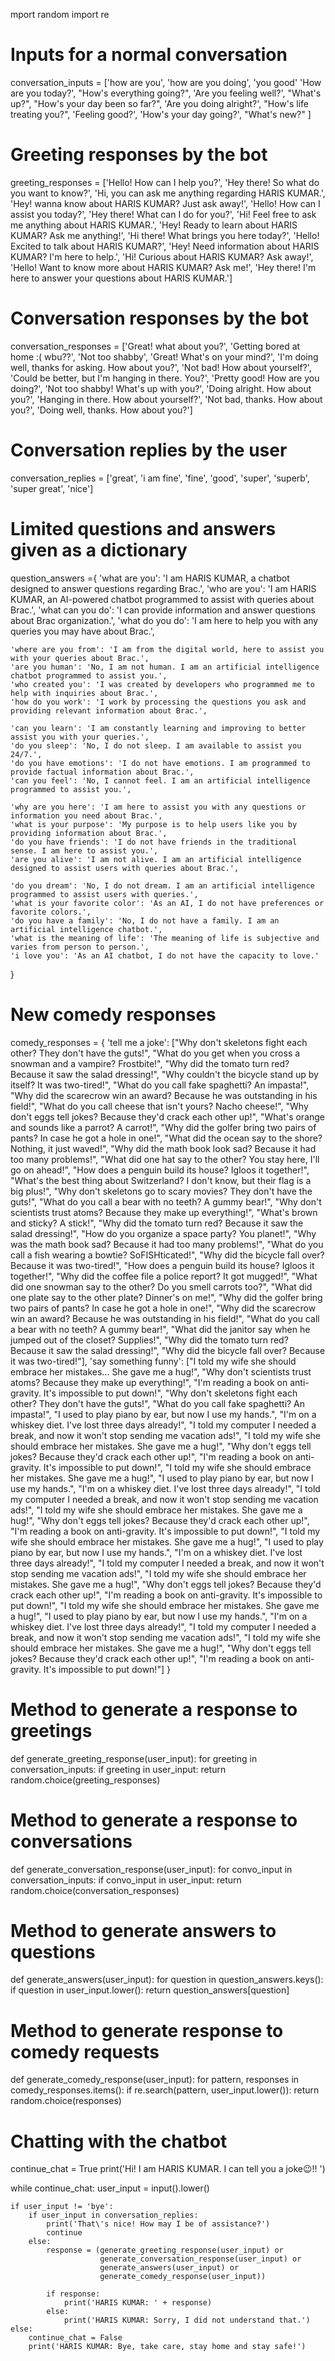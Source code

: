 mport random
import re

# Inputs for a normal conversation
conversation_inputs = ['how are you', 'how are you doing', 'you good'
                       'How are you today?',
            "How's everything going?",
            'Are you feeling well?',
            "What's up?",
            "How's your day been so far?",
            'Are you doing alright?',
            "How's life treating you?",
            'Feeling good?',
            'How\'s your day going?',
            "What's new?"
        ]

# Greeting responses by the bot
greeting_responses = ['Hello! How can I help you?',
                      'Hey there! So what do you want to know?',
                      'Hi, you can ask me anything regarding HARIS KUMAR.',
                      'Hey! wanna know about HARIS KUMAR? Just ask away!',
                       'Hello! How can I assist you today?',
            'Hey there! What can I do for you?',
            'Hi! Feel free to ask me anything about HARIS KUMAR.',
            'Hey! Ready to learn about HARIS KUMAR? Ask me anything!',
            'Hi there! What brings you here today?',
            'Hello! Excited to talk about HARIS KUMAR?',
            'Hey! Need information about HARIS KUMAR? I\'m here to help.',
            'Hi! Curious about HARIS KUMAR? Ask away!',
            'Hello! Want to know more about HARIS KUMAR? Ask me!',
            'Hey there! I\'m here to answer your questions about HARIS KUMAR.']

# Conversation responses by the bot
conversation_responses = ['Great! what about you?', 'Getting bored at home :( wbu??', 'Not too shabby',
                            'Great! What\'s on your mind?',
            'I\'m doing well, thanks for asking. How about you?',
            'Not bad! How about yourself?',
            'Could be better, but I\'m hanging in there. You?',
            'Pretty good! How are you doing?',
            'Not too shabby! What\'s up with you?',
            'Doing alright. How about you?',
            'Hanging in there. How about yourself?',
            'Not bad, thanks. How about you?',
            'Doing well, thanks. How about you?']

# Conversation replies by the user
conversation_replies = ['great', 'i am fine', 'fine', 'good', 'super', 'superb', 'super great', 'nice']

# Limited questions and answers given as a dictionary
question_answers ={
    'what are you': 'I am HARIS KUMAR, a chatbot designed to answer questions regarding Brac.',
    'who are you': 'I am HARIS KUMAR, an AI-powered chatbot programmed to assist with queries about Brac.',
    'what can you do': 'I can provide information and answer questions about Brac organization.',
    'what do you do': 'I am here to help you with any queries you may have about Brac.',

    'where are you from': 'I am from the digital world, here to assist you with your queries about Brac.',
    'are you human': 'No, I am not human. I am an artificial intelligence chatbot programmed to assist you.',
    'who created you': 'I was created by developers who programmed me to help with inquiries about Brac.',
    'how do you work': 'I work by processing the questions you ask and providing relevant information about Brac.',

    'can you learn': 'I am constantly learning and improving to better assist you with your queries.',
    'do you sleep': 'No, I do not sleep. I am available to assist you 24/7.',
    'do you have emotions': 'I do not have emotions. I am programmed to provide factual information about Brac.',
    'can you feel': 'No, I cannot feel. I am an artificial intelligence programmed to assist you.',

    'why are you here': 'I am here to assist you with any questions or information you need about Brac.',
    'what is your purpose': 'My purpose is to help users like you by providing information about Brac.',
    'do you have friends': 'I do not have friends in the traditional sense. I am here to assist you.',
    'are you alive': 'I am not alive. I am an artificial intelligence designed to assist users with queries about Brac.',

    'do you dream': 'No, I do not dream. I am an artificial intelligence programmed to assist users with queries.',
    'what is your favorite color': 'As an AI, I do not have preferences or favorite colors.',
    'do you have a family': 'No, I do not have a family. I am an artificial intelligence chatbot.',
    'what is the meaning of life': 'The meaning of life is subjective and varies from person to person.',
    'i love you': 'As an AI chatbot, I do not have the capacity to love.'
}


# New comedy responses
comedy_responses = {
    'tell me a joke': ["Why don't skeletons fight each other? They don't have the guts!",
                       "What do you get when you cross a snowman and a vampire? Frostbite!",
                       "Why did the tomato turn red? Because it saw the salad dressing!",
                       "Why couldn't the bicycle stand up by itself? It was two-tired!",
                       "What do you call fake spaghetti? An impasta!",
                       "Why did the scarecrow win an award? Because he was outstanding in his field!",
                       "What do you call cheese that isn't yours? Nacho cheese!",
                       "Why don't eggs tell jokes? Because they'd crack each other up!",
                       "What's orange and sounds like a parrot? A carrot!",
                       "Why did the golfer bring two pairs of pants? In case he got a hole in one!",
                       "What did the ocean say to the shore? Nothing, it just waved!",
                       "Why did the math book look sad? Because it had too many problems!",
                       "What did one hat say to the other? You stay here, I'll go on ahead!",
                       "How does a penguin build its house? Igloos it together!",
                       "What's the best thing about Switzerland? I don't know, but their flag is a big plus!",
                       "Why don't skeletons go to scary movies? They don't have the guts!",
                       "What do you call a bear with no teeth? A gummy bear!",
                       "Why don't scientists trust atoms? Because they make up everything!",
                       "What's brown and sticky? A stick!",
                       "Why did the tomato turn red? Because it saw the salad dressing!",
                       "How do you organize a space party? You planet!",
                       "Why was the math book sad? Because it had too many problems!",
                       "What do you call a fish wearing a bowtie? SoFISHticated!",
                       "Why did the bicycle fall over? Because it was two-tired!",
                       "How does a penguin build its house? Igloos it together!",
                       "Why did the coffee file a police report? It got mugged!",
                       "What did one snowman say to the other? Do you smell carrots too?",
                       "What did one plate say to the other plate? Dinner's on me!",
                       "Why did the golfer bring two pairs of pants? In case he got a hole in one!",
                       "Why did the scarecrow win an award? Because he was outstanding in his field!",
                       "What do you call a bear with no teeth? A gummy bear!",
                       "What did the janitor say when he jumped out of the closet? Supplies!",
                       "Why did the tomato turn red? Because it saw the salad dressing!",
                       "Why did the bicycle fall over? Because it was two-tired!"],
    'say something funny': ["I told my wife she should embrace her mistakes... She gave me a hug!",
                            "Why don't scientists trust atoms? Because they make up everything!",
                            "I'm reading a book on anti-gravity. It's impossible to put down!",
                            "Why don't skeletons fight each other? They don't have the guts!",
                            "What do you call fake spaghetti? An impasta!",
                            "I used to play piano by ear, but now I use my hands.",
                            "I'm on a whiskey diet. I've lost three days already!",
                            "I told my computer I needed a break, and now it won't stop sending me vacation ads!",
                            "I told my wife she should embrace her mistakes. She gave me a hug!",
                            "Why don't eggs tell jokes? Because they'd crack each other up!",
                            "I'm reading a book on anti-gravity. It's impossible to put down!",
                            "I told my wife she should embrace her mistakes. She gave me a hug!",
                            "I used to play piano by ear, but now I use my hands.",
                            "I'm on a whiskey diet. I've lost three days already!",
                            "I told my computer I needed a break, and now it won't stop sending me vacation ads!",
                            "I told my wife she should embrace her mistakes. She gave me a hug!",
                            "Why don't eggs tell jokes? Because they'd crack each other up!",
                            "I'm reading a book on anti-gravity. It's impossible to put down!",
                            "I told my wife she should embrace her mistakes. She gave me a hug!",
                            "I used to play piano by ear, but now I use my hands.",
                            "I'm on a whiskey diet. I've lost three days already!",
                            "I told my computer I needed a break, and now it won't stop sending me vacation ads!",
                            "I told my wife she should embrace her mistakes. She gave me a hug!",
                            "Why don't eggs tell jokes? Because they'd crack each other up!",
                            "I'm reading a book on anti-gravity. It's impossible to put down!",
                            "I told my wife she should embrace her mistakes. She gave me a hug!",
                            "I used to play piano by ear, but now I use my hands.",
                            "I'm on a whiskey diet. I've lost three days already!",
                            "I told my computer I needed a break, and now it won't stop sending me vacation ads!",
                            "I told my wife she should embrace her mistakes. She gave me a hug!",
                            "Why don't eggs tell jokes? Because they'd crack each other up!",
                            "I'm reading a book on anti-gravity. It's impossible to put down!"]
}



# Method to generate a response to greetings
def generate_greeting_response(user_input):
    for greeting in conversation_inputs:
        if greeting in user_input:
            return random.choice(greeting_responses)

# Method to generate a response to conversations
def generate_conversation_response(user_input):
    for convo_input in conversation_inputs:
        if convo_input in user_input:
            return random.choice(conversation_responses)

# Method to generate answers to questions
def generate_answers(user_input):
    for question in question_answers.keys():
        if question in user_input.lower():
            return question_answers[question]

# Method to generate response to comedy requests
def generate_comedy_response(user_input):
    for pattern, responses in comedy_responses.items():
        if re.search(pattern, user_input.lower()):
            return random.choice(responses)

# Chatting with the chatbot
continue_chat = True
print('Hi! I am HARIS KUMAR. I can tell you a joke😉!! ')

while continue_chat:
    user_input = input().lower()

    if user_input != 'bye':
        if user_input in conversation_replies:
            print('That\'s nice! How may I be of assistance?')
            continue
        else:
            response = (generate_greeting_response(user_input) or
                        generate_conversation_response(user_input) or
                        generate_answers(user_input) or
                        generate_comedy_response(user_input))

            if response:
                print('HARIS KUMAR: ' + response)
            else:
                print('HARIS KUMAR: Sorry, I did not understand that.')
    else:
        continue_chat = False
        print('HARIS KUMAR: Bye, take care, stay home and stay safe!')

 
 
